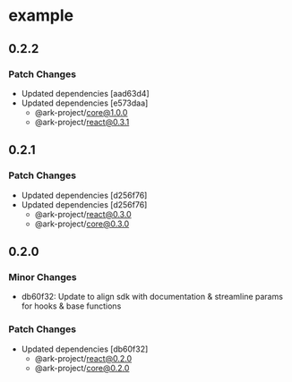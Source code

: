 # example

## 0.2.2

### Patch Changes

- Updated dependencies [aad63d4]
- Updated dependencies [e573daa]
  - @ark-project/core@1.0.0
  - @ark-project/react@0.3.1

## 0.2.1

### Patch Changes

- Updated dependencies [d256f76]
- Updated dependencies [d256f76]
  - @ark-project/react@0.3.0
  - @ark-project/core@0.3.0

## 0.2.0

### Minor Changes

- db60f32: Update to align sdk with documentation & streamline params for hooks & base functions

### Patch Changes

- Updated dependencies [db60f32]
  - @ark-project/react@0.2.0
  - @ark-project/core@0.2.0
